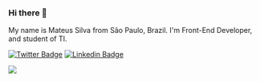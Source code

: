 ### Hi there 👋


My name is Mateus Silva from São Paulo, Brazil. 
I'm Front-End Developer, and student of TI. 

[![Twitter Badge](https://img.shields.io/badge/-Twitter-1ca0f1?style=flat-square&labelColor=1ca0f1&logo=twitter&logoColor=white&link=https://twitter.com/iteus6)](https://twitter.com/iteus6)
[![Linkedin Badge](https://img.shields.io/badge/-LinkedIn-blue?style=flat-square&logo=Linkedin&logoColor=white&link=https://www.linkedin.com/in/imateusds)](https://www.linkedin.com/in/imateusds)


[![](https://i.ibb.co/3BYcH7w/Php-programmer-wallpaper67.jpg)](http://https://i.ibb.co/3BYcH7w/Php-programmer-wallpaper67.jpg)
